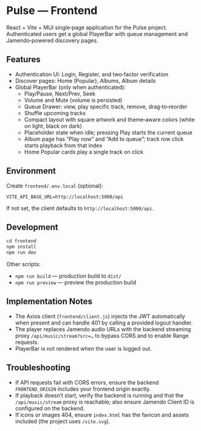 # Pulse — Frontend

React + Vite + MUI single‑page application for the Pulse project. Authenticated users get a global PlayerBar with queue management and Jamendo‑powered discovery pages.

## Features
- Authentication UI: Login, Register, and two‑factor verification
- Discover pages: Home (Popular), Albums, Album details
- Global PlayerBar (only when authenticated):
  - Play/Pause, Next/Prev, Seek
  - Volume and Mute (volume is persisted)
  - Queue Drawer: view, play specific track, remove, drag‑to‑reorder
  - Shuffle upcoming tracks
  - Compact layout with square artwork and theme‑aware colors (white on light, black on dark)
  - Placeholder state when idle; pressing Play starts the current queue
  - Album page has “Play now” and “Add to queue”; track row click starts playback from that index
  - Home Popular cards play a single track on click

## Environment
Create `frontend/.env.local` (optional):

```
VITE_API_BASE_URL=http://localhost:5000/api
```

If not set, the client defaults to `http://localhost:5000/api`.

## Development

```powershell
cd frontend
npm install
npm run dev
```

Other scripts:
- `npm run build` — production build to `dist/`
- `npm run preview` — preview the production build

## Implementation Notes
- The Axios client (`frontend/client.js`) injects the JWT automatically when present and can handle 401 by calling a provided logout handler.
- The player replaces Jamendo audio URLs with the backend streaming proxy `/api/music/stream?src=…` to bypass CORS and to enable Range requests.
- PlayerBar is not rendered when the user is logged out.

## Troubleshooting
- If API requests fail with CORS errors, ensure the backend `FRONTEND_ORIGIN` includes your frontend origin exactly.
- If playback doesn’t start, verify the backend is running and that the `/api/music/stream` proxy is reachable; also ensure Jamendo Client ID is configured on the backend.
- If icons or images 404, ensure `index.html` has the favicon and assets included (the project uses `/vite.svg`).
